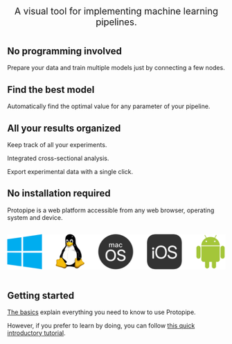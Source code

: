 <p style="text-align: center; font-size: 1.5em; margin-bottom: 2em">
    A visual tool for implementing machine learning pipelines.
</p>

## No programming involved

Prepare your data and train multiple models just by connecting a few nodes.

## Find the best model

Automatically find the optimal value for any parameter of your pipeline.

## All your results organized

Keep track of all your experiments.

Integrated cross-sectional analysis.

Export experimental data with a single click.

## No installation required

Protopipe is a web platform accessible from any web browser, operating system and device.

<p style="text-align: center">
    <img class="hardcoded" src="assets/img/operating_systems.svg" alt="Windows, Linux, macOS, iOS, Android" style="margin: 1rem 0" />
</p>

## Getting started

[The basics](basics.html) explain everything you need to know to use Protopipe.

However, if you prefer to learn by doing, you can follow [this quick introductory tutorial](tutorials/introductory).
